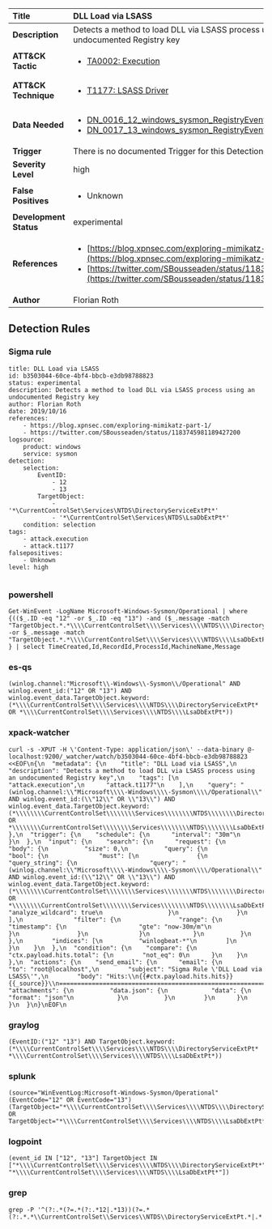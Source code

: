 | Title                    | DLL Load via LSASS       |
|:-------------------------|:------------------|
| **Description**          | Detects a method to load DLL via LSASS process using an undocumented Registry key |
| **ATT&amp;CK Tactic**    |  <ul><li>[TA0002: Execution](https://attack.mitre.org/tactics/TA0002)</li></ul>  |
| **ATT&amp;CK Technique** | <ul><li>[T1177: LSASS Driver](https://attack.mitre.org/techniques/T1177)</li></ul>  |
| **Data Needed**          | <ul><li>[DN_0016_12_windows_sysmon_RegistryEvent](../Data_Needed/DN_0016_12_windows_sysmon_RegistryEvent.md)</li><li>[DN_0017_13_windows_sysmon_RegistryEvent](../Data_Needed/DN_0017_13_windows_sysmon_RegistryEvent.md)</li></ul>  |
| **Trigger**              |  There is no documented Trigger for this Detection Rule yet  |
| **Severity Level**       | high |
| **False Positives**      | <ul><li>Unknown</li></ul>  |
| **Development Status**   | experimental |
| **References**           | <ul><li>[https://blog.xpnsec.com/exploring-mimikatz-part-1/](https://blog.xpnsec.com/exploring-mimikatz-part-1/)</li><li>[https://twitter.com/SBousseaden/status/1183745981189427200](https://twitter.com/SBousseaden/status/1183745981189427200)</li></ul>  |
| **Author**               | Florian Roth |


## Detection Rules

### Sigma rule

```
title: DLL Load via LSASS
id: b3503044-60ce-4bf4-bbcb-e3db98788823
status: experimental
description: Detects a method to load DLL via LSASS process using an undocumented Registry key
author: Florian Roth
date: 2019/10/16
references:
    - https://blog.xpnsec.com/exploring-mimikatz-part-1/
    - https://twitter.com/SBousseaden/status/1183745981189427200
logsource:
    product: windows
    service: sysmon
detection:
    selection:
        EventID:
            - 12 
            - 13
        TargetObject: 
            - '*\CurrentControlSet\Services\NTDS\DirectoryServiceExtPt*'
            - '*\CurrentControlSet\Services\NTDS\LsaDbExtPt*'
    condition: selection
tags:
    - attack.execution
    - attack.t1177
falsepositives:
    - Unknown
level: high


```





### powershell
    
```
Get-WinEvent -LogName Microsoft-Windows-Sysmon/Operational | where {(($_.ID -eq "12" -or $_.ID -eq "13") -and ($_.message -match "TargetObject.*.*\\\\CurrentControlSet\\\\Services\\\\NTDS\\\\DirectoryServiceExtPt.*" -or $_.message -match "TargetObject.*.*\\\\CurrentControlSet\\\\Services\\\\NTDS\\\\LsaDbExtPt.*")) } | select TimeCreated,Id,RecordId,ProcessId,MachineName,Message
```


### es-qs
    
```
(winlog.channel:"Microsoft\\-Windows\\-Sysmon\\/Operational" AND winlog.event_id:("12" OR "13") AND winlog.event_data.TargetObject.keyword:(*\\\\CurrentControlSet\\\\Services\\\\NTDS\\\\DirectoryServiceExtPt* OR *\\\\CurrentControlSet\\\\Services\\\\NTDS\\\\LsaDbExtPt*))
```


### xpack-watcher
    
```
curl -s -XPUT -H \'Content-Type: application/json\' --data-binary @- localhost:9200/_watcher/watch/b3503044-60ce-4bf4-bbcb-e3db98788823 <<EOF\n{\n  "metadata": {\n    "title": "DLL Load via LSASS",\n    "description": "Detects a method to load DLL via LSASS process using an undocumented Registry key",\n    "tags": [\n      "attack.execution",\n      "attack.t1177"\n    ],\n    "query": "(winlog.channel:\\"Microsoft\\\\-Windows\\\\-Sysmon\\\\/Operational\\" AND winlog.event_id:(\\"12\\" OR \\"13\\") AND winlog.event_data.TargetObject.keyword:(*\\\\\\\\CurrentControlSet\\\\\\\\Services\\\\\\\\NTDS\\\\\\\\DirectoryServiceExtPt* OR *\\\\\\\\CurrentControlSet\\\\\\\\Services\\\\\\\\NTDS\\\\\\\\LsaDbExtPt*))"\n  },\n  "trigger": {\n    "schedule": {\n      "interval": "30m"\n    }\n  },\n  "input": {\n    "search": {\n      "request": {\n        "body": {\n          "size": 0,\n          "query": {\n            "bool": {\n              "must": [\n                {\n                  "query_string": {\n                    "query": "(winlog.channel:\\"Microsoft\\\\-Windows\\\\-Sysmon\\\\/Operational\\" AND winlog.event_id:(\\"12\\" OR \\"13\\") AND winlog.event_data.TargetObject.keyword:(*\\\\\\\\CurrentControlSet\\\\\\\\Services\\\\\\\\NTDS\\\\\\\\DirectoryServiceExtPt* OR *\\\\\\\\CurrentControlSet\\\\\\\\Services\\\\\\\\NTDS\\\\\\\\LsaDbExtPt*))",\n                    "analyze_wildcard": true\n                  }\n                }\n              ],\n              "filter": {\n                "range": {\n                  "timestamp": {\n                    "gte": "now-30m/m"\n                  }\n                }\n              }\n            }\n          }\n        },\n        "indices": [\n          "winlogbeat-*"\n        ]\n      }\n    }\n  },\n  "condition": {\n    "compare": {\n      "ctx.payload.hits.total": {\n        "not_eq": 0\n      }\n    }\n  },\n  "actions": {\n    "send_email": {\n      "email": {\n        "to": "root@localhost",\n        "subject": "Sigma Rule \'DLL Load via LSASS\'",\n        "body": "Hits:\\n{{#ctx.payload.hits.hits}}{{_source}}\\n================================================================================\\n{{/ctx.payload.hits.hits}}",\n        "attachments": {\n          "data.json": {\n            "data": {\n              "format": "json"\n            }\n          }\n        }\n      }\n    }\n  }\n}\nEOF\n
```


### graylog
    
```
(EventID:("12" "13") AND TargetObject.keyword:(*\\\\CurrentControlSet\\\\Services\\\\NTDS\\\\DirectoryServiceExtPt* *\\\\CurrentControlSet\\\\Services\\\\NTDS\\\\LsaDbExtPt*))
```


### splunk
    
```
(source="WinEventLog:Microsoft-Windows-Sysmon/Operational" (EventCode="12" OR EventCode="13") (TargetObject="*\\\\CurrentControlSet\\\\Services\\\\NTDS\\\\DirectoryServiceExtPt*" OR TargetObject="*\\\\CurrentControlSet\\\\Services\\\\NTDS\\\\LsaDbExtPt*"))
```


### logpoint
    
```
(event_id IN ["12", "13"] TargetObject IN ["*\\\\CurrentControlSet\\\\Services\\\\NTDS\\\\DirectoryServiceExtPt*", "*\\\\CurrentControlSet\\\\Services\\\\NTDS\\\\LsaDbExtPt*"])
```


### grep
    
```
grep -P '^(?:.*(?=.*(?:.*12|.*13))(?=.*(?:.*.*\\CurrentControlSet\\Services\\NTDS\\DirectoryServiceExtPt.*|.*.*\\CurrentControlSet\\Services\\NTDS\\LsaDbExtPt.*)))'
```



